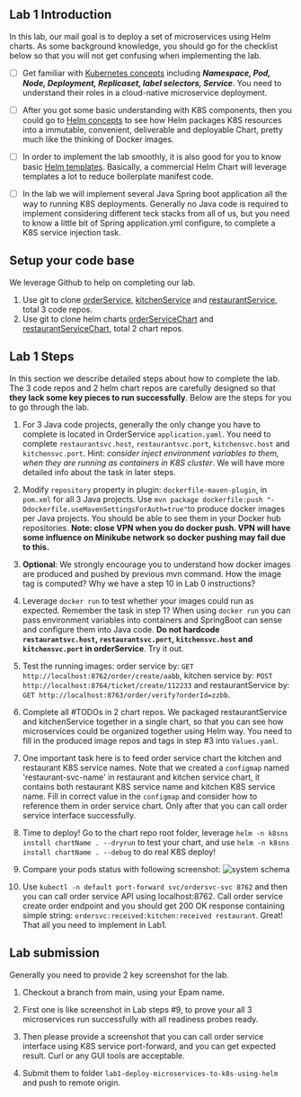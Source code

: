 ## Lab 1 Introduction

In this lab, our mail goal is to deploy a set of microservices using Helm charts. As some background knowledge, you should go for the checklist below so that you will not get confusing when implementing the lab.

- [ ] Get familiar with [Kubernetes concepts](https://kubernetes.io/docs/concepts/) including ***Namespace, Pod, Node, Deployment, Replicaset, label selectors, Service***. You need to understand their roles in a cloud-native microservice deployment.
- [ ] After you got some basic understanding with K8S components, then you could go to [Helm concepts](https://helm.sh/docs/topics/charts/) to see how Helm packages K8S resources into a immutable, convenient, deliverable and deployable Chart, pretty much like the thinking of Docker images.
- [ ] In order to implement the lab smoothly, it is also good for you to know basic [Helm templates](https://helm.sh/docs/chart_template_guide/getting_started/). Basically, a commercial Helm Chart will leverage templates a lot to reduce boilerplate manifest code.
- [ ] In the lab we will implement several Java Spring boot application all the way to running K8S deployments. Generally no Java code is required to implement considering  different teck stacks from all of us, but you need to know a little bit of Spring application.yml configure, to complete a K8S service injection task.



## Setup your code base

We leverage Github to help on completing our lab.

1. Use git to clone [orderService](https://github.com/yamasaLine/orderService.git), [kitchenService](https://github.com/yamasaLine/kitchenService.git) and [restaurantService](https://github.com/yamasaLine/restuaurantService.git), total 3 code repos.
2. Use git to clone helm charts [orderServiceChart](https://github.com/yamasaLine/orderSvcChart.git) and [restaurantServiceChart](https://github.com/yamasaLine/restaurantSvcChart.git), total 2 chart repos.



## Lab 1 Steps

In this section we describe detailed steps about how to complete the lab. The 3 code repos and 2 helm chart repos are carefully designed so that **they lack some key pieces to run successfully**. Below are the steps for you to go through the lab.

1. For 3 Java code projects, generally the only change you have to complete is located in OrderService `application.yaml`. You need to complete `restaurantsvc.host`, `restaurantsvc.port`,  `kitchensvc.host` and  `kitchensvc.port`.  Hint: *consider inject environment variables to them, when they are running as containers in K8S cluster*. We will have more detailed info about the task in later steps.
2. Modify `repository` property in plugin: `dockerfile-maven-plugin`, in `pom.xml` for all 3 Java projects. Use `mvn package dockerfile:push "-Ddockerfile.useMavenSettingsForAuth=true"`to produce docker images per Java projects. You should be able to see them in your Docker hub repositories. **Note: close VPN when you do docker push. VPN will have some influence on Minikube network so docker pushing may fail due to this.**
3. **Optional**: We strongly encourage you to understand how docker images are produced and pushed by previous mvn command. How the image tag is computed? Why we have a step 10 in Lab 0 instructions?
4. Leverage `docker run` to test whether your images could run as expected. Remember the task in step 1? When using `docker run` you can pass environment variables into containers and SpringBoot can sense and configure them into Java code. **Do not hardcode `restaurantsvc.host`, `restaurantsvc.port`,  `kitchensvc.host` and  `kitchensvc.port` in orderService**. Try it out.
5. Test the running images: order service by: `GET http://localhost:8762/order/create/aabb`, kitchen service by: `POST http://localhost:8764/ticket/create/112233` and restaurantService by: `GET http://localhost:8763/order/verify?orderId=zzbb`. 
6. Complete all #TODOs in 2 chart repos. We packaged restaurantService and kitchenService together in a single chart, so that you can see how microservices could be organized together using Helm way. You need to fill in the produced image repos and tags in step #3 into `Values.yaml`. 
7. One important task here is to feed order service chart the kitchen and restaurant K8S service names. Note that we created a `configmap` named 'restaurant-svc-name' in restaurant and kitchen service chart, it contains both restaurant K8S service name and kitchen K8S service name. Fill in correct value in the `configmap` and consider how to reference them in order service chart. Only after that you can call order service interface successfully.
8. Time to deploy! Go to the chart repo root folder, leverage `helm -n k8sns install chartName . --dryrun` to test your chart, and use `helm -n k8sns install chartName . --debug` to do real K8S deploy!  
9. Compare your pods status with following screenshot: ![system schema](https://imgur.com/B9aNTtg.png)

10. Use `kubectl -n default port-forward svc/ordersvc-svc 8762` and then you can call order service API using localhost:8762. Call order service create order endpoint and you should get 200 OK response containing simple string: `ordersvc:received:kitchen:received restaurant`. Great! That all you need to implement in Lab1.



## Lab submission

Generally you need to provide 2 key screenshot for the lab.

1. Checkout a branch from main, using your Epam name.

2. First one is like screenshot in Lab steps #9, to prove your all 3 microservices run successfully with all readiness probes ready.

3. Then please provide a screenshot that you can call order service interface using K8S service port-forward, and you can get expected result. Curl or any GUI tools are acceptable.

4. Submit them to folder `lab1-deploy-microservices-to-k8s-using-helm` and push to remote origin.
